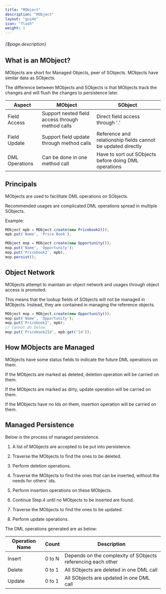 ```yaml
---
title: "MObject"
description: "MObject"
layout: "guide"
icon: "flash"
weight: 1
---
```


###### {$page.description}

<article id="1">

## What is an MObject?

MObjects are short for Managed Objects, peer of SObjects. MObjects have similar data as SObjects.

The difference between MObjects and SObjects is that MObjects track the changes and will flush the changes to persistence later.

| Aspect | MObject | SObject |
| ------ | ------- | ------- |
| Field Access | Support nested field access through method calls | Direct field access through '.' |
| Field Update | Support field update through method calls | Reference and relationship fields cannot be updated directly |
| DML Operations | Can be done in one method call | Have to sort out SObjects before doing DML operations |

</article>

<article id="2">

## Principals

MObjects are used to facilitate DML operations on SObjects.

Recommended usages are complicated DML operations spread in multiple SObjects.

Example:

```javascript
MObject mpb = MObject.create(new Pricebook2());
mpb.put('Name', 'Price Book');

MObject mop = MObject.create(new Opportunity());
mop.put('Name', 'Opportunity');
mop.put('Pricebook2', mpb);
mop.persist();
```

</article>

<article id="3">

## Object Network

MObjects attempt to maintain an object network and usages through object access is promoted.

This means that the lookup fields of SObjects will not be managed in MObjects. Instead, they
are contained in managing the reference objects.

```javascript
MObject mop = MObject.create(new Opportunity());
mop.put('Name', 'Opportunity');
mop.put('Pricebook2', mpb);
// Cannot do below
mop.put('Pricebook2Id', mpb.get('Id'));
```

</article>

<article id="4">

## How MObjects are Managed

MObjects have some status fields to indicate the future DML operations on them.

If the MObjects are marked as deleted, deletion operation will be carried on them.

If the MObjects are marked as dirty, update operation will be carried on them.

If the MObjects have no Ids on them, insertion operation will be carried on them.

</article>

<article id="5">

## Managed Persistence

Below is the process of managed persistence.

1. A list of MObjects are accepted to be put into persistence.

2. Traverse the MObjects to find the ones to be deleted.

3. Perform deletion operations.

4. Traverse the MObjects to find the ones that can be inserted, without the needs for others' ids.

5. Perform insertion operations on these MObjects.

6. Continue Step.4 until no MObjects to be inserted are found.

7. Traverse the MObjects to find the ones to be updated.

8. Perform update operations.

The DML operations generated are as below:

| Operation Name | Count | Description |
| -------------- | ----- | ----------- |
| Insert | 0 to N | Depends on the complexity of SObjects referencing each other |
| Delete | 0 to 1 | All SObjects are deleted in one DML call |
| Update | 0 to 1 | All SObjects are updated in one DML call |

</article>
